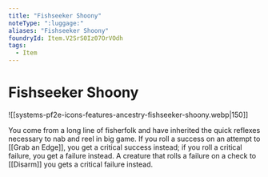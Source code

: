 ```yaml
---
title: "Fishseeker Shoony"
noteType: ":luggage:"
aliases: "Fishseeker Shoony"
foundryId: Item.V2SrS0Iz07OrVOdh
tags:
  - Item
---
```


# Fishseeker Shoony
![[systems-pf2e-icons-features-ancestry-fishseeker-shoony.webp|150]]

You come from a long line of fisherfolk and have inherited the quick reflexes necessary to nab and reel in big game. If you roll a success on an attempt to [[Grab an Edge]], you get a critical success instead; if you roll a critical failure, you get a failure instead. A creature that rolls a failure on a check to [[Disarm]] you gets a critical failure instead.
